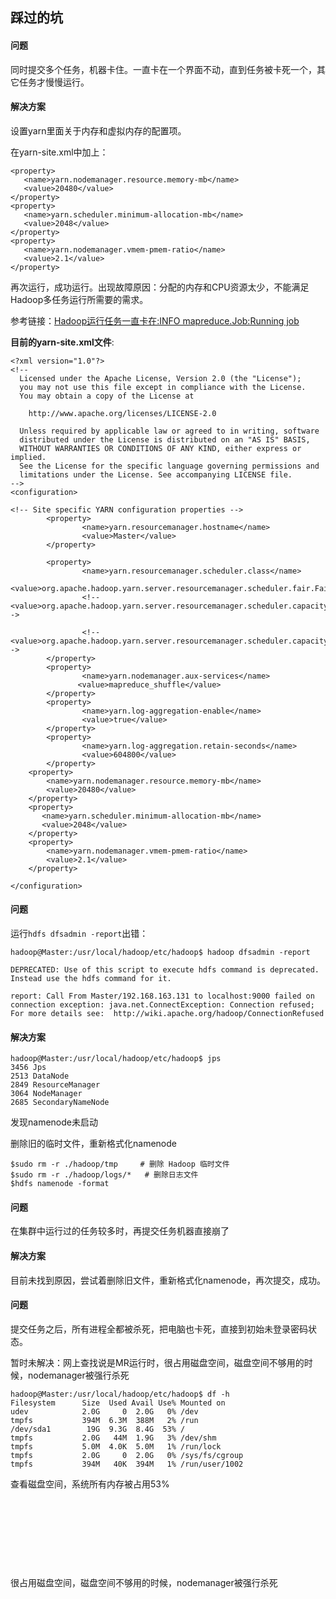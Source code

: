 ## 踩过的坑

#### 问题

同时提交多个任务，机器卡住。一直卡在一个界面不动，直到任务被卡死一个，其它任务才慢慢运行。

#### 解决方案

设置yarn里面关于内存和虚拟内存的配置项。

在yarn-site.xml中加上：

```linux
<property>  
   <name>yarn.nodemanager.resource.memory-mb</name>  
   <value>20480</value>  
</property>  
<property>  
   <name>yarn.scheduler.minimum-allocation-mb</name>  
   <value>2048</value>  
</property>  
<property>  
   <name>yarn.nodemanager.vmem-pmem-ratio</name>  
   <value>2.1</value>  
</property>  
```

再次运行，成功运行。出现故障原因：分配的内存和CPU资源太少，不能满足Hadoop多任务运行所需要的需求。

参考链接：[Hadoop运行任务一直卡在:INFO mapreduce.Job:Running job](http://blog.csdn.net/dai451954706/article/details/50464036)

**目前的yarn-site.xml文件**:

```linux
<?xml version="1.0"?>
<!--
  Licensed under the Apache License, Version 2.0 (the "License");
  you may not use this file except in compliance with the License.
  You may obtain a copy of the License at

    http://www.apache.org/licenses/LICENSE-2.0

  Unless required by applicable law or agreed to in writing, software
  distributed under the License is distributed on an "AS IS" BASIS,
  WITHOUT WARRANTIES OR CONDITIONS OF ANY KIND, either express or implied.
  See the License for the specific language governing permissions and
  limitations under the License. See accompanying LICENSE file.
-->
<configuration>

<!-- Site specific YARN configuration properties -->
        <property>
                <name>yarn.resourcemanager.hostname</name>
                <value>Master</value>
        </property>

        <property>
                <name>yarn.resourcemanager.scheduler.class</name>
                <value>org.apache.hadoop.yarn.server.resourcemanager.scheduler.fair.FairScheduler</value>
                <!--<value>org.apache.hadoop.yarn.server.resourcemanager.scheduler.capacity.CapacityScheduler</value>-->

                <!--<value>org.apache.hadoop.yarn.server.resourcemanager.scheduler.capacity.CapacityScheduler</value>-->
        </property>
        <property>
                <name>yarn.nodemanager.aux-services</name>
               <value>mapreduce_shuffle</value>
        </property>
        <property>
                <name>yarn.log-aggregation-enable</name>
                <value>true</value>
        </property>
        <property>
                <name>yarn.log-aggregation.retain-seconds</name>
                <value>604800</value>
        </property>
	<property>  
 	    <name>yarn.nodemanager.resource.memory-mb</name>  
	    <value>20480</value>  
	</property>  
	<property>  
	   <name>yarn.scheduler.minimum-allocation-mb</name>  
	   <value>2048</value>  
	</property>  
	<property>  
	    <name>yarn.nodemanager.vmem-pmem-ratio</name>  
	    <value>2.1</value>  
	</property>  

</configuration>
```

#### 问题

运行`hdfs dfsadmin -report`出错：

```linux
hadoop@Master:/usr/local/hadoop/etc/hadoop$ hadoop dfsadmin -report

DEPRECATED: Use of this script to execute hdfs command is deprecated.
Instead use the hdfs command for it.

report: Call From Master/192.168.163.131 to localhost:9000 failed on connection exception: java.net.ConnectException: Connection refused; For more details see:  http://wiki.apache.org/hadoop/ConnectionRefused
```

#### 解决方案

```linux
hadoop@Master:/usr/local/hadoop/etc/hadoop$ jps
3456 Jps
2513 DataNode
2849 ResourceManager
3064 NodeManager
2685 SecondaryNameNode
```

发现namenode未启动

删除旧的临时文件，重新格式化namenode

```linux
$sudo rm -r ./hadoop/tmp     # 删除 Hadoop 临时文件
$sudo rm -r ./hadoop/logs/*   # 删除日志文件
$hdfs namenode -format
```

#### 问题

在集群中运行过的任务较多时，再提交任务机器直接崩了

#### 解决方案

目前未找到原因，尝试着删除旧文件，重新格式化namenode，再次提交，成功。

#### 问题

提交任务之后，所有进程全都被杀死，把电脑也卡死，直接到初始未登录密码状态。

暂时未解决：网上查找说是MR运行时，很占用磁盘空间，磁盘空间不够用的时候，nodemanager被强行杀死

```linux
hadoop@Master:/usr/local/hadoop/etc/hadoop$ df -h
Filesystem      Size  Used Avail Use% Mounted on
udev            2.0G     0  2.0G   0% /dev
tmpfs           394M  6.3M  388M   2% /run
/dev/sda1        19G  9.3G  8.4G  53% /
tmpfs           2.0G   44M  1.9G   3% /dev/shm
tmpfs           5.0M  4.0K  5.0M   1% /run/lock
tmpfs           2.0G     0  2.0G   0% /sys/fs/cgroup
tmpfs           394M   40K  394M   1% /run/user/1002
```

查看磁盘空间，系统所有内存被占用53%







 

 

​                                        

​       

​       

​     

 



















很占用磁盘空间，磁盘空间不够用的时候，nodemanager被强行杀死